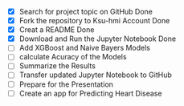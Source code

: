  - [X] Search for project topic on GitHub  Done
 - [X] Fork the repository to Ksu-hmi Account  Done
 - [X] Creat a README   Done
 - [X] Download and Run the Jupyter Notebook  Done
 - [ ] Add XGBoost and Naive Bayers Models
 - [ ] calculate Acuracy of the Models
 - [ ] Summarize the Results
 - [ ] Transfer updated Jupyter Notebook to GitHub
 - [ ] Prepare for the Presentation
 - [ ] Create an app for Predicting Heart Disease
